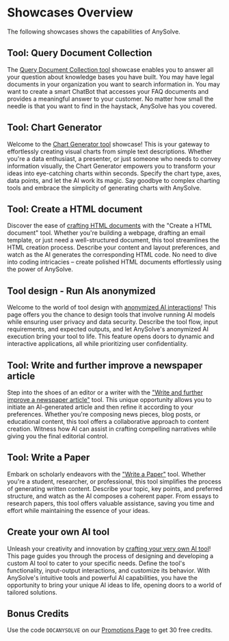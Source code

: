 # Showcases Overview

The following showcases shows the capabilities of AnySolve.

## Tool: Query Document Collection

The [Query Document Collection tool](../query-document-collection/query-knowledge-base) showcase enables you to answer all your question about knowledge bases you have built. You may have legal documents in your organization you want to search information in. You may want to create a smart ChatBot that accesses your FAQ documents and provides a meaningful answer to your customer. No matter how small the needle is that you want to find in the haystack, AnySolve has you covered.

## Tool: Chart Generator

Welcome to the [Chart Generator tool](../chart-generator/chart-generator) showcase! This is your gateway to effortlessly creating visual charts from simple text descriptions. Whether you're a data enthusiast, a presenter, or just someone who needs to convey information visually, the Chart Generator empowers you to transform your ideas into eye-catching charts within seconds. Specify the chart type, axes, data points, and let the AI work its magic. Say goodbye to complex charting tools and embrace the simplicity of generating charts with AnySolve.

## Tool: Create a HTML document

Discover the ease of [crafting HTML documents](../create-html-document/create-html-document) with the "Create a HTML document" tool. Whether you're building a webpage, drafting an email template, or just need a well-structured document, this tool streamlines the HTML creation process. Describe your content and layout preferences, and watch as the AI generates the corresponding HTML code. No need to dive into coding intricacies – create polished HTML documents effortlessly using the power of AnySolve.

## Tool design - Run AIs anonymized

Welcome to the world of tool design with [anonymized AI interactions](../anonymize-ai/anonymize-ai)! This page offers you the chance to design tools that involve running AI models while ensuring user privacy and data security. Describe the tool flow, input requirements, and expected outputs, and let AnySolve's anonymized AI execution bring your tool to life. This feature opens doors to dynamic and interactive applications, all while prioritizing user confidentiality.

## Tool: Write and further improve a newspaper article

Step into the shoes of an editor or a writer with the ["Write and further improve a newspaper article"](../create-newspaper-article/create-newspaper-article) tool. This unique opportunity allows you to initiate an AI-generated article and then refine it according to your preferences. Whether you're composing news pieces, blog posts, or educational content, this tool offers a collaborative approach to content creation. Witness how AI can assist in crafting compelling narratives while giving you the final editorial control.

## Tool: Write a Paper

Embark on scholarly endeavors with the ["Write a Paper"](../write-a-paper/write-a-paper) tool. Whether you're a student, researcher, or professional, this tool simplifies the process of generating written content. Describe your topic, key points, and preferred structure, and watch as the AI composes a coherent paper. From essays to research papers, this tool offers valuable assistance, saving you time and effort while maintaining the essence of your ideas.

## Create your own AI tool

Unleash your creativity and innovation by [crafting your very own AI tool](../create-your-own-ai-tools/create-your-own-ai-tools)! This page guides you through the process of designing and developing a custom AI tool to cater to your specific needs. Define the tool's functionality, input-output interactions, and customize its behavior. With AnySolve's intuitive tools and powerful AI capabilities, you have the opportunity to bring your unique AI ideas to life, opening doors to a world of tailored solutions.

## Bonus Credits

Use the code `DOCANYSOLVE` on our [Promotions Page](https://www.anysolve.ai/settings/promotion) to get 30 free credits.
